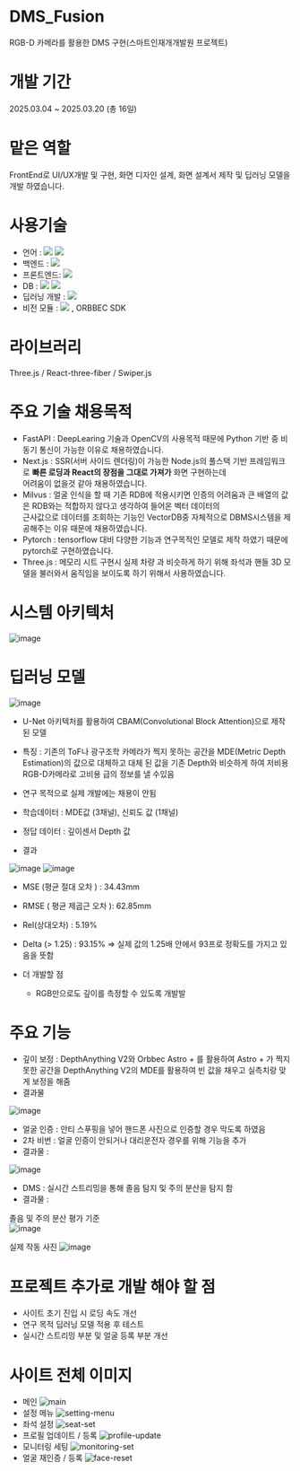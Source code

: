 # DMS_Fusion
RGB-D 카메라를 활용한 DMS 구현(스마트인재개개발원 프로젝트)

# 개발 기간
2025.03.04 ~ 2025.03.20 (총 16일)

# 맡은 역할
FrontEnd로 UI/UX개발 및 구현, 화면 디자인 설계, 화면 설계서 제작 및 딥러닝 모델을 개발 하였습니다.

# 사용기술
- 언어 : <img src="https://img.shields.io/badge/javascript-F7DF1E?style=for-the-badge&logo=javascript&logoColor=black"> <img src="https://img.shields.io/badge/python-3776AB?style=for-the-badge&logo=python&logoColor=white">
- 백엔드 : <img src="https://img.shields.io/badge/fastapi-009688?style=for-the-badge&logo=fastapi&logoColor=white">
- 프론트엔드: <img src="https://img.shields.io/badge/nextjs-000000?style=for-the-badge&logo=nextdotjs&logoColor=white">
- DB : <img src="https://img.shields.io/badge/milvus-00A1EA?style=for-the-badge&logo=milvus&logoColor=white"> <img src="https://img.shields.io/badge/mysql-4479A1?style=for-the-badge&logo=mysql&logoColor=white">
- 딥러닝 개발 : <img src="https://img.shields.io/badge/pytorch-EE4C2C?style=for-the-badge&logo=pytorch&logoColor=white">
- 비전 모듈 : <img src="https://img.shields.io/badge/opencv-5C3EE8?style=for-the-badge&logo=opencv&logoColor=white"> , ORBBEC SDK

# 라이브러리
Three.js / React-three-fiber / Swiper.js

# 주요 기술 채용목적
- FastAPI : DeepLearing 기술과 OpenCV의 사용목적 때문에 Python 기반 중 비동기 통신이 가능한 이유로 채용하였습니다.
- Next.js : SSR(서버 사이드 렌더링)이 가능한 Node.js의 풀스택 기반 프레임워크로 <b>빠른 로딩과 React의 장점을 그대로 가져가</b> 화면 구현하는데 <br/> 어려움이 없을것 같아 채용하였습니다.
- Milvus : 얼굴 인식을 할 때 기존 RDB에 적용시키면 인증의 어려움과 큰 배열의 값은 RDB와는 적합하지 않다고 생각하여 들어온 벡터 데이터의 <br/> 근사값으로 데이터를 조회하는 기능인 VectorDB중 자체적으로 DBMS시스템을 제공해주는 이유 때문에 채용하였습니다.
- Pytorch : tensorflow 대비 다양한 기능과 연구목적인 모델로 제작 하였기 때문에 pytorch로 구현하였습니다.
- Three.js : 메모리 시트 구현시 실제 차량 과 비슷하게 하기 위해 좌석과 핸들 3D 모델을 불러와서 움직임을 보이도록 하기 위해서 사용하였습니다.

# 시스템 아키텍처
![image](https://github.com/user-attachments/assets/43646a11-43ff-4d9b-a895-ff76f7badff0)

# 딥러닝 모델
![image](https://github.com/user-attachments/assets/6b61ba83-8dd7-4989-a5bf-ff967f527f71)
- U-Net 아키텍처를 활용하여 CBAM(Convolutional Block Attention)으로 제작된 모델
- 특징 : 기존의 ToF나 광구조학 카메라가 찍지 못하는 공간을 MDE(Metric Depth Estimation)의 값으로 대체하고 대체 된 값을 기존 Depth와 비슷하게 하여 저비용 RGB-D카메라로 고비용 급의 정보를 낼 수있음
- 연구 목적으로 실제 개발에는 채용이 안됨
- 학습데이터 : MDE값 (3채널), 신뢰도 값 (1채널)
- 정답 데이터 : 깊이센서 Depth 값

- 결과

![image](https://github.com/user-attachments/assets/f1be940a-9ce8-4eea-9b5a-8b5c46102aca)
![image](https://github.com/user-attachments/assets/5e2d41b5-7a31-4d14-ba3f-4d337c6b9f88)

  - MSE (평균 절대 오차 ) : 34.43mm
  - RMSE ( 평균 제곱근 오차 ): 62.85mm 
  - Rel(상대오차) : 5.19%
  - Delta (> 1.25) : 93.15% => 실제 값의 1.25배 안에서 93프로 정확도를 가지고 있음을 뜻함

- 더 개발할 점
  - RGB만으로도 깊이를 측정할 수 있도록 개발발

# 주요 기능
- 깊이 보정 : DepthAnything V2와 Orbbec Astro + 를 활용하여 Astro + 가 찍지못한 공간을 DepthAnything V2의 MDE를 활용하여 빈 값을 채우고 실측치랑 맞게 보정을 해줌
- 결과물

![image](https://github.com/user-attachments/assets/f11a6b86-833a-4b1a-953f-7dc4253ae173)

- 얼굴 인증 : 안티 스푸핑을 넣어 핸드폰 사진으로 인증할 경우 막도록 하였음
- 2차 비번 : 얼굴 인증이 안되거나 대리운전자 경우를 위해 기능을 추가
- 결과물 :

![image](https://github.com/user-attachments/assets/a88e9bac-43e2-405f-b048-7ea275f27924)

- DMS : 실시간 스트리밍을 통해 졸음 탐지 및 주의 분산을 탐지 함
- 결과물 :

졸음 및 주의 분산 평가 기준 <br/>
![image](https://github.com/user-attachments/assets/70a35ae1-8212-405c-ade6-e16cf45a72e8)

실제 작동 사진
![image](https://github.com/user-attachments/assets/6b63066d-83e7-4991-92c1-e325b537250d)

# 프로젝트 추가로 개발 해야 할 점
- 사이트 초기 진입 시 로딩 속도 개선
- 연구 목적 딥러닝 모델 적용 후 테스트
- 실시간 스트리밍 부분 및 얼굴 등록 부분 개선

# 사이트 전체 이미지
- 메인
![main](https://github.com/user-attachments/assets/3d8dec94-ef2c-46d1-b6aa-caf4e7127a1f)
- 설정 메뉴
![setting-menu](https://github.com/user-attachments/assets/56c89b9b-1fb2-400e-b696-5f6a3fac2aa9)
- 좌석 설정
![seat-set](https://github.com/user-attachments/assets/ea134756-d7d1-41a1-970d-10a0e813122b)
- 프로필 업데이트 / 등록
![profile-update](https://github.com/user-attachments/assets/d9291028-fdaf-4153-82dc-dbaab39a4b26)
- 모니터링 세팅
![monitoring-set](https://github.com/user-attachments/assets/dcbaa9a5-4c72-4254-bd6d-5fabfdc100ca)
- 얼굴 재인증 / 등록
![face-reset](https://github.com/user-attachments/assets/33469add-c25f-427a-b72b-f49f6845cd58)

